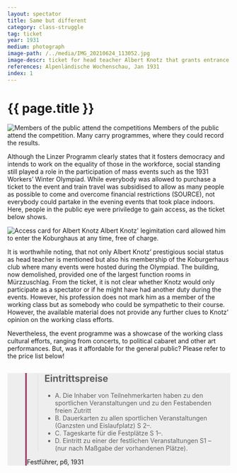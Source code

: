 ```yaml
---
layout: spectator
title: Same but different
category: class-struggle
tag: ticket
year: 1931
medium: photograph
image-path: /../media/IMG_20210624_113052.jpg
image-descr: ticket for head teacher Albert Knotz that grants entrance to all evening events throughout the Olympiad
references: Alpenländische Wochenschau, Jan 1931
index: 1
---
```

<body>
    <div class="infotext">
        <h1  id="title">{{ page.title }}</h1>
        <div class="grid-item" id="exhibit-image"><img src="../media/IMG_20210624_120732.jpg" class="img-fluid" alt="Members of the public attend the competitions"> Members of the public attend the competition. Many carry programmes, where they could record the results. </div>
        <p>Although the Linzer Programm clearly states that it fosters democracy and intends to work on the equality of those in the workforce, social standing still played a role in the participation of mass events such as the 1931 Workers’ Winter Olympiad. While everybody was allowed to purchase a ticket to the event and train travel was subsidised to allow as many people as possible to come and overcome financial restrictions (SOURCE), not everybody could partake in the evening events that took place indoors. Here, people in the public eye were priviledge to gain access, as the ticket below shows.</p>
        <div class="grid-item" id="exhibit-image"><img src="../media/IMG_20210624_113052.jpg" class="img-fluid" alt="Access card for Albert Knotz"> Albert Knotz' legimitation card allowed him to enter the Koburghaus at any time, free of charge.</div>
        <p>It is worthwhile noting, that not only Albert Knotz’ prestigious social status as head teacher is mentioned but also his membership of the Koburgerhaus club where many events were hosted during the Olympiad. The building, now demolished, provided one of the largest function rooms in Mürzzuschlag. From the ticket, it is not clear whether Knotz would only participate as a spectator or if he might have had another duty during the events. However, his profession does not mark him as a member of the working class but as somebody who could be sympathetic to their course. However, the available material does not provide any further clues to Knotz’ opinion on the working class efforts.</p>
        <p>Nevertheless, the event programme was a showcase of the working class cultural efforts, ranging from concerts, to political cabaret and other art performances. But, was it affordable for the general public? Please refer to the price list below!</p>
    </div>
        
<section class="vh-30" style="background-color: #eee;">
  <div class="container py-sm-5 h-40">
    <div class="row d-flex align-items-center h-20">
      <div class="col col-md-9 mb-3 mb-md-1" id="style3">
        <figure class="bg-white p-3 rounded" style="border-left: .25rem solid #a34e78;">
          <blockquote class="blockquote pb-2">
            <p class="inlinequote">
                <h2 id="quotetitle">Eintrittspreise</h2>
                <ul>
                    <li>A.	Die Inhaber von Teilnehmerkarten haben zu den sportlichen Veranstaltungen und zu den Festabenden freien Zutritt</li>
                    <li>B.	Dauerkarten zu allen sportlichen Veranstaltungen (Ganzsten und Eislaufplatz) S 2–.</li>
                    <li>C.	Tageskarte für die Festplätze S 1–.</li>
                    <li>D.	Eintritt zu einer der festlichen Veranstaltungen S1 – (nur nach Maßgabe der vorhandenen Plätze).</li>
                </ul>
            </p>
          </blockquote>
          <figcaption class="blockquote-footer mb-0 font-italic">
            <span class="source">Festführer, p6</span>, 1931
          </figcaption>
        </figure>
      </div>
    </div>
  </div>
</section>
</body>